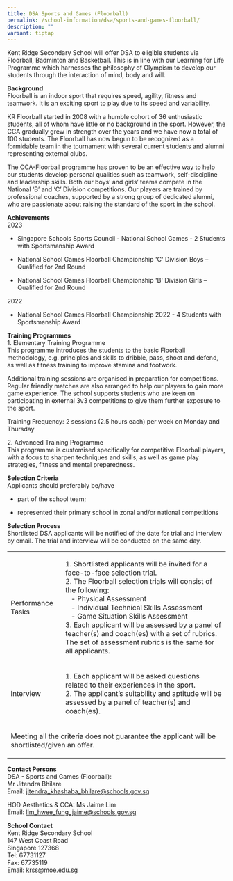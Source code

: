 ```yaml
---
title: DSA Sports and Games (Floorball)
permalink: /school-information/dsa/sports-and-games-floorball/
description: ""
variant: tiptap
---
```

<p>Kent Ridge Secondary School will offer DSA to eligible students via Floorball,
Badminton and Basketball. This is in line with our Learning for Life Programme
which harnesses the philosophy of Olympism to develop our students through
the interaction of mind, body and will.</p>
<p><strong>Background</strong>
<br>Floorball is an indoor sport that requires speed, agility, fitness and
teamwork. It is an exciting sport to play due to its speed and variability.</p>
<p>KR Floorball started in 2008 with a humble cohort of 36 enthusiastic students,
all of whom have little or no background in the sport. However, the CCA
gradually grew in strength over the years and we have now a total of 100
students. The Floorball has now begun to be recognized as a formidable
team in the tournament with several current students and alumni representing
external clubs.</p>
<p>The CCA-Floorball programme has proven to be an effective way to help
our students develop personal qualities such as teamwork, self-discipline
and leadership skills. Both our boys’ and girls’ teams compete in the National
‘B’ and ‘C’ Division competitions. Our players are trained by professional
coaches, supported by a strong group of dedicated alumni, who are passionate
about raising the standard of the sport in the school.</p>
<p><strong>Achievements</strong>
<br>2023</p>
<ul data-tight="true" class="tight">
<li>
<p>Singapore Schools Sports Council - National School Games - 2 Students
with Sportsmanship Award</p>
</li>
<li>
<p>National School Games Floorball Championship 'C' Division Boys – Qualified
for 2nd Round</p>
</li>
<li>
<p>National School Games Floorball Championship 'B' Division Girls – Qualified
for 2nd Round</p>
</li>
</ul>
<p>2022</p>
<ul data-tight="true" class="tight">
<li>
<p>National School Games Floorball Championship 2022 - 4 Students with Sportsmanship
Award</p>
</li>
</ul>
<p><strong>Training Programmes</strong>
<br>1. Elementary Training Programme
<br>This programme introduces the students to the basic Floorball methodology,
e.g. principles and skills to&nbsp;dribble, pass, shoot and defend, as
well as fitness training to improve stamina and footwork.</p>
<p>Additional training sessions are organised in preparation for competitions.
Regular friendly matches are also arranged to help our players to gain
more game experience. The school supports students who are keen on participating
in external 3v3 competitions to give them further exposure to the sport.</p>
<p>Training Frequency: 2 sessions (2.5 hours each) per week on Monday and
Thursday</p>
<p>2. Advanced Training Programme
<br>This programme is customised specifically for competitive Floorball players,
with a focus to sharpen techniques and skills, as well as game play strategies,
fitness and mental preparedness.</p>
<p><strong>Selection Criteria</strong>
<br>Applicants should preferably be/have</p>
<ul data-tight="true" class="tight">
<li>
<p>part of the school team;</p>
</li>
<li>
<p>represented their primary school in zonal and/or national competitions</p>
</li>
</ul>
<p><strong>Selection Process</strong>
<br>Shortlisted DSA applicants will be notified of the date for trial and
interview by email. The trial and interview will be conducted on the same
day.</p>
<table style="minWidth: 50px">
<colgroup>
<col>
<col>
</colgroup>
<tbody>
<tr>
<td rowspan="1" colspan="1">
<p>Performance Tasks</p>
</td>
<td rowspan="1" colspan="1">
<p>1. Shortlisted applicants will be invited for a face-to-face selection
trial.
<br>2. The Floorball selection trials will consist of the following:
<br>&nbsp;&nbsp;&nbsp;- Physical Assessment
<br>&nbsp;&nbsp;&nbsp;- Individual Technical Skills Assessment
<br>&nbsp;&nbsp;&nbsp;- Game Situation Skills Assessment
<br>3. Each applicant will be assessed by a panel of teacher(s) and coach(es)
with a set of rubrics. The set of assessment rubrics is the same for all
applicants.</p>
</td>
</tr>
<tr>
<td rowspan="1" colspan="1">
<p>Interview</p>
</td>
<td rowspan="1" colspan="1">
<p>1. Each applicant will be asked questions related to their experiences
in the sport.
<br>2. The applicant’s suitability and aptitude will be assessed by a panel
of teacher(s) and coach(es).</p>
</td>
</tr>
<tr>
<td rowspan="1" colspan="2">
<p>Meeting all the criteria does not guarantee the applicant will be shortlisted/given
an offer.</p>
</td>
</tr>
</tbody>
</table>
<p><strong>Contact Persons</strong>
<br>DSA - Sports and Games (Floorball):
<br>Mr Jitendra Bhilare
<br>Email: <a href="mailto:jitendra_khashaba_bhilare@schools.gov.sg" rel="noopener noreferrer nofollow" target="_blank">jitendra_khashaba_bhilare@schools.gov.sg</a>
</p>
<p>HOD Aesthetics &amp; CCA: Ms Jaime Lim
<br>Email: <a href="mailto:lim_hwee_fung_jaime@schools.gov.sg" rel="noopener noreferrer nofollow" target="_blank">lim_hwee_fung_jaime@schools.gov.sg</a>
</p>
<p><strong>School Contact</strong>
<br>Kent Ridge Secondary School
<br>147 West Coast Road
<br>Singapore 127368
<br>Tel: 67731127
<br>Fax: 67735119
<br>Email: <a href="mailto:krss@moe.edu.sg" rel="noopener noreferrer nofollow" target="_blank">krss@moe.edu.sg</a>
</p>